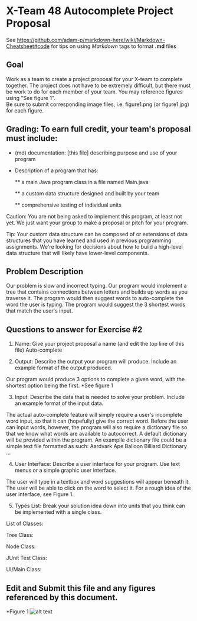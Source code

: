# X-Team 48 Autocomplete Project Proposal

See https://github.com/adam-p/markdown-here/wiki/Markdown-Cheatsheet#code for tips on using *Markdown* tags to format __.md__ files

## Goal

Work as a team to create a project proposal for your X-team to complete together.
The project does not have to be extremely difficult,
but there must be work to do for each member of your team.
You may reference figures using "See figure 1".  
Be sure to submit corresponding image files, i.e. figure1.png (or figure1.jpg) for each figure.

## Grading: To earn full credit, your team's proposal must include:

* (md) documentation: [this file] describing purpose and use of your program

* Description of a program that has:

  ** a main Java program class in a file named Main.java
  
  ** a custom data structure designed and built by your team
  
  ** comprehensive testing of individual units
  
 Caution: You are not being asked to implement this program, at least not yet. 
 We just want your group to make a proposal or pitch for your program.
 
 Tip: Your custom data structure can be composed of or extensions of data structures that you have learned and used in previous programming assignments.  We're looking for decisions about how to build a high-level data structure that will likely have lower-level components.

## Problem Description

Our problem is slow and incorrect typing.
Our program would implement a tree that contains connections between letters and builds up words as you traverse it. 
The program would then suggest words to auto-complete the word the user is typing. The program would suggest the 3 shortest words
that match the user's input.

## Questions to answer for Exercise #2

1. Name: Give your project proposal a name (and edit the top line of this file)
Auto-complete


2. Output: Describe the output your program will produce.  Include an example format of the output produced.

Our program would produce 3 options to complete a given word, with the shortest option being the first.
*See figure 1

3. Input: Describe the data that is needed to solve your problem. Include an example format of the input data.

The actual auto-complete feature will simply require a user's incomplete word input, so that it can (hopefully) give the correct word.
Before the user can input words, however, the program will also require a dictionary file so that we know what words are available to autocorrect. A default dictionary will be provided within the program.
An examplle dictionary file could be a simple text file formatted as such:
Aardvark
Ape
Balloon
Billiard
Dictionary
...

4. User Interface: Describe a user interface for your program.  Use text menus or a simple graphic user interface.

The user will type in a textbox and word suggestions will appear beneath it. The user will be able to click on the word to select it. 
For a rough idea of the user interface, see Figure 1.


5. Types List: Break your solution idea down into units that you think can be implemented with a single class.

List of Classes:

Tree Class:

Node Class:

JUnit Test Class:

UI/Main Class:


## Edit and Submit this file and any figures referenced by this document.
*Figure 1
![alt text](https://i.imgur.com/Lx5o35O.jpg)

